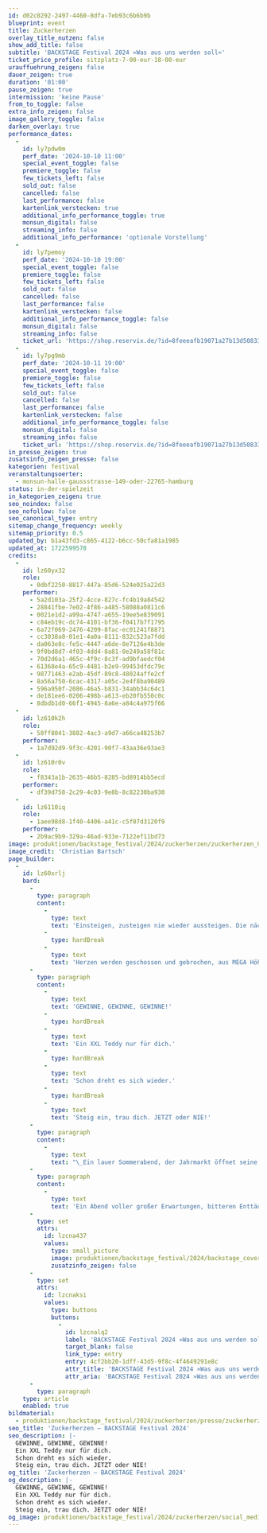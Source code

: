 ```yaml
---
id: d02c0292-2497-4460-8dfa-7eb93c6b6b9b
blueprint: event
title: Zuckerherzen
overlay_title_nutzen: false
show_add_title: false
subtitle: 'BACKSTAGE Festival 2024 »Was aus uns werden soll«'
ticket_price_profile: sitzplatz-7-00-eur-18-00-eur
urauffuehrung_zeigen: false
dauer_zeigen: true
duration: '01:00'
pause_zeigen: true
intermission: 'keine Pause'
from_to_toggle: false
extra_info_zeigen: false
image_gallery_toggle: false
darken_overlay: true
performance_dates:
  -
    id: ly7pdw0m
    perf_date: '2024-10-10 11:00'
    special_event_toggle: false
    premiere_toggle: false
    few_tickets_left: false
    sold_out: false
    cancelled: false
    last_performance: false
    kartenlink_verstecken: true
    additional_info_performance_toggle: true
    monsun_digital: false
    streaming_info: false
    additional_info_performance: 'optionale Vorstellung'
  -
    id: ly7pemoy
    perf_date: '2024-10-10 19:00'
    special_event_toggle: false
    premiere_toggle: false
    few_tickets_left: false
    sold_out: false
    cancelled: false
    last_performance: false
    kartenlink_verstecken: false
    additional_info_performance_toggle: false
    monsun_digital: false
    streaming_info: false
    ticket_url: 'https://shop.reservix.de/?id=8feeeafb19071a27b13d5083379d95183e9ab490f2f135faf80b2fecfc1ba00f2aba7ad8945f4a4292549eb86feddc1b&vID=7337&eventGrpID=478806&eventID=2299856'
  -
    id: ly7pg9mb
    perf_date: '2024-10-11 19:00'
    special_event_toggle: false
    premiere_toggle: false
    few_tickets_left: false
    sold_out: false
    cancelled: false
    last_performance: false
    kartenlink_verstecken: false
    additional_info_performance_toggle: false
    monsun_digital: false
    streaming_info: false
    ticket_url: 'https://shop.reservix.de/?id=8feeeafb19071a27b13d5083379d95183e9ab490f2f135faf80b2fecfc1ba00f2aba7ad8945f4a4292549eb86feddc1b&vID=7337&eventGrpID=478806&eventID=2299857'
in_presse_zeigen: true
zusatsinfo_zeigen_presse: false
kategorien: festival
veranstaltungsoerter:
  - monsun-halle-gaussstrasse-149-oder-22765-hamburg
status: in-der-spielzeit
in_kategorien_zeigen: true
seo_noindex: false
seo_nofollow: false
seo_canonical_type: entry
sitemap_change_frequency: weekly
sitemap_priority: 0.5
updated_by: b1a43fd3-c865-4122-b6cc-50cfa81a1985
updated_at: 1722599578
credits:
  -
    id: lz60yx32
    role:
      - 0dbf2250-8817-447a-85d6-524e025a22d3
    performer:
      - 5a2d103a-25f2-4cce-827c-fc4b19a84542
      - 28841fbe-7e02-4f86-a485-58088a0811c6
      - 0021e1d2-a99a-4747-a655-19ee5e839091
      - c84eb19c-dc74-4101-bf36-f0417b7f1795
      - 6a72f069-2476-4209-8fac-ec01241f8871
      - cc3038a0-01e1-4a0a-8111-832c523a7fdd
      - da063e8c-fe5c-4447-a6de-8e7126e4b3de
      - 9f0bd8d7-4f03-4dd4-8a81-0e249a58f81c
      - 70d2d6a1-465c-4f9c-8c3f-ad9bfaedcf04
      - 61368e4a-65c9-4481-b2e9-99453dfdc79c
      - 98771463-e2ab-45df-89c8-48024affe2cf
      - 8a56a750-6cac-4317-a05c-2e4f8ba90489
      - 596a950f-2086-46a5-b831-34abb34c64c1
      - de181ee6-0206-498b-a613-eb20fb550c0c
      - 8dbdb1d0-66f1-4945-8a6e-a84c4a975f66
  -
    id: lz610k2h
    role:
      - 58ff8041-3882-4ac3-a9d7-a66ca48253b7
    performer:
      - 1a7d92d9-9f3c-4201-90f7-43aa36e93ae3
  -
    id: lz610r0v
    role:
      - f8343a1b-2635-46b5-8285-bd8914bb5ecd
    performer:
      - df39d758-2c29-4c03-9e8b-8c82230ba930
  -
    id: lz6110iq
    role:
      - 1aee98d8-1f40-4406-a41c-c5f07d3120f9
    performer:
      - 2b9ac9b9-329a-46ad-933e-7122ef11bd73
image: produktionen/backstage_festival/2024/zuckerherzen/zuckerherzen_01_c_christian_bartsch.jpg
image_credit: 'Christian Bartsch'
page_builder:
  -
    id: lz60xrlj
    bard:
      -
        type: paragraph
        content:
          -
            type: text
            text: 'Einsteigen, zusteigen nie wieder aussteigen. Die nächste Fahrt ist umsonst.'
          -
            type: hardBreak
          -
            type: text
            text: 'Herzen werden geschossen und gebrochen, aus MEGA Höhen wird tief gefallen – und gleich noch eine Runde.'
      -
        type: paragraph
        content:
          -
            type: text
            text: 'GEWINNE, GEWINNE, GEWINNE!'
          -
            type: hardBreak
          -
            type: text
            text: 'Ein XXL Teddy nur für dich.'
          -
            type: hardBreak
          -
            type: text
            text: 'Schon dreht es sich wieder.'
          -
            type: hardBreak
          -
            type: text
            text: 'Steig ein, trau dich. JETZT oder NIE!'
      -
        type: paragraph
        content:
          -
            type: text
            text: "\_Ein lauer Sommerabend, der Jahrmarkt öffnet seine Türen, die Menschen strömen zu den Fahrgeschäften. Getrieben von ihren Sehnsüchten erhoffen sie sich das große Gewinnglück, den ultimativen Adrenalinkick und die leckersten ZUCKERHERZEN der Stadt."
      -
        type: paragraph
        content:
          -
            type: text
            text: 'Ein Abend voller großer Erwartungen, bitteren Enttäuschungen und unerwarteten Begegnungen.'
      -
        type: set
        attrs:
          id: lzcna437
          values:
            type: small_picture
            image: produktionen/backstage_festival/2024/backstage_cover.jpg
            zusatzinfo_zeigen: false
      -
        type: set
        attrs:
          id: lzcnaksi
          values:
            type: buttons
            buttons:
              -
                id: lzcnalq2
                label: 'BACKSTAGE Festival 2024 »Was aus uns werden soll«'
                target_blank: false
                link_type: entry
                entry: 4cf2bb20-1dff-43d5-9f8c-4f4649291e8c
                attr_title: 'BACKSTAGE Festival 2024 »Was aus uns werden soll«'
                attr_aria: 'BACKSTAGE Festival 2024 »Was aus uns werden soll«'
      -
        type: paragraph
    type: article
    enabled: true
bildmaterial:
  - produktionen/backstage_festival/2024/zuckerherzen/presse/zuckerherzen_01_c_christian_bartsch.jpg
seo_title: 'Zuckerherzen – BACKSTAGE Festival 2024'
seo_description: |-
  GEWINNE, GEWINNE, GEWINNE!
  Ein XXL Teddy nur für dich.
  Schon dreht es sich wieder.
  Steig ein, trau dich. JETZT oder NIE!
og_title: 'Zuckerherzen – BACKSTAGE Festival 2024'
og_description: |-
  GEWINNE, GEWINNE, GEWINNE!
  Ein XXL Teddy nur für dich.
  Schon dreht es sich wieder.
  Steig ein, trau dich. JETZT oder NIE!
og_image: produktionen/backstage_festival/2024/zuckerherzen/social_media_zuckerherzen.jpg
---
```


